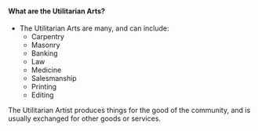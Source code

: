 #### What are the Utilitarian Arts?

- The Utilitarian Arts are many, and can include: 
	- Carpentry
	- Masonry
	- Banking
	- Law
	- Medicine
	- Salesmanship
	- Printing
	- Editing

The Utilitarian Artist produces things for the good of the community, and is usually exchanged for other goods or services. 
